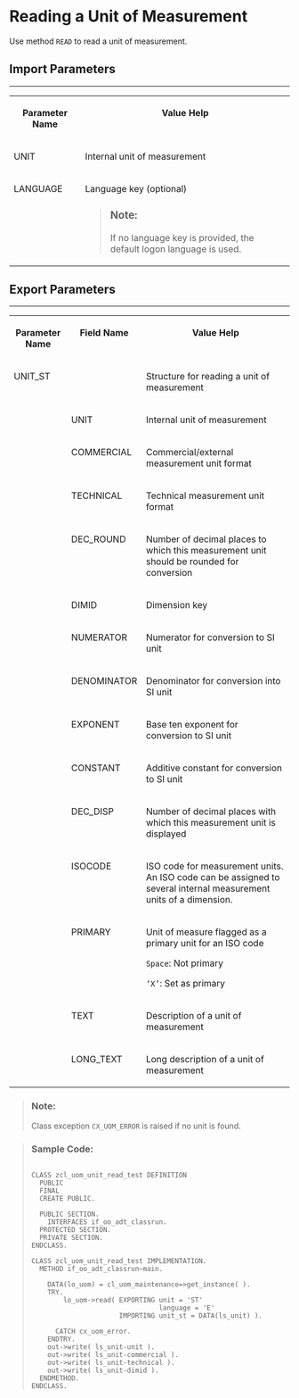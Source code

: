<!-- loio7e003ad72c6e494cbc9a9aa2b1db4950 -->

# Reading a Unit of Measurement

Use method `READ` to read a unit of measurement.



<a name="loio7e003ad72c6e494cbc9a9aa2b1db4950__section_cdm_ccl_rlb"/>

## Import Parameters

****


<table>
<tr>
<th valign="top">

Parameter Name

</th>
<th valign="top">

Value Help

</th>
</tr>
<tr>
<td valign="top">

UNIT

</td>
<td valign="top">

Internal unit of measurement

</td>
</tr>
<tr>
<td valign="top">

LANGUAGE

</td>
<td valign="top">

Language key \(optional\)

> ### Note:  
> If no language key is provided, the default logon language is used.



</td>
</tr>
</table>



<a name="loio7e003ad72c6e494cbc9a9aa2b1db4950__section_ykb_qxy_qlb"/>

## Export Parameters

****


<table>
<tr>
<th valign="top">

Parameter Name

</th>
<th valign="top">

Field Name

</th>
<th valign="top">

Value Help

</th>
</tr>
<tr>
<td valign="top">

UNIT\_ST

</td>
<td valign="top">

 

</td>
<td valign="top">

Structure for reading a unit of measurement

</td>
</tr>
<tr>
<td valign="top">

 

</td>
<td valign="top">

UNIT

</td>
<td valign="top">

Internal unit of measurement

</td>
</tr>
<tr>
<td valign="top">

 

</td>
<td valign="top">

COMMERCIAL

</td>
<td valign="top">

Commercial/external measurement unit format

</td>
</tr>
<tr>
<td valign="top">

 

</td>
<td valign="top">

TECHNICAL

</td>
<td valign="top">

Technical measurement unit format

</td>
</tr>
<tr>
<td valign="top">

 

</td>
<td valign="top">

DEC\_ROUND

</td>
<td valign="top">

Number of decimal places to which this measurement unit should be rounded for conversion

</td>
</tr>
<tr>
<td valign="top">

 

</td>
<td valign="top">

DIMID

</td>
<td valign="top">

Dimension key

</td>
</tr>
<tr>
<td valign="top">

 

</td>
<td valign="top">

NUMERATOR

</td>
<td valign="top">

Numerator for conversion to SI unit

</td>
</tr>
<tr>
<td valign="top">

 

</td>
<td valign="top">

DENOMINATOR

</td>
<td valign="top">

Denominator for conversion into SI unit

</td>
</tr>
<tr>
<td valign="top">

 

</td>
<td valign="top">

EXPONENT

</td>
<td valign="top">

Base ten exponent for conversion to SI unit

</td>
</tr>
<tr>
<td valign="top">

 

</td>
<td valign="top">

CONSTANT

</td>
<td valign="top">

Additive constant for conversion to SI unit

</td>
</tr>
<tr>
<td valign="top">

 

</td>
<td valign="top">

DEC\_DISP

</td>
<td valign="top">

Number of decimal places with which this measurement unit is displayed

</td>
</tr>
<tr>
<td valign="top">

 

</td>
<td valign="top">

ISOCODE

</td>
<td valign="top">

ISO code for measurement units. An ISO code can be assigned to several internal measurement units of a dimension.

</td>
</tr>
<tr>
<td valign="top">

 

</td>
<td valign="top">

PRIMARY

</td>
<td valign="top">

Unit of measure flagged as a primary unit for an ISO code

`Space`: Not primary

`‘X’`: Set as primary

</td>
</tr>
<tr>
<td valign="top">

 

</td>
<td valign="top">

TEXT

</td>
<td valign="top">

Description of a unit of measurement

</td>
</tr>
<tr>
<td valign="top">

 

</td>
<td valign="top">

LONG\_TEXT

</td>
<td valign="top">

Long description of a unit of measurement

</td>
</tr>
</table>

> ### Note:  
> Class exception `CX_UOM_ERROR` is raised if no unit is found.

> ### Sample Code:  
> ```abap
> 
> CLASS zcl_uom_unit_read_test DEFINITION 
>   PUBLIC 
>   FINAL 
>   CREATE PUBLIC. 
>  
>   PUBLIC SECTION. 
>     INTERFACES if_oo_adt_classrun. 
>   PROTECTED SECTION. 
>   PRIVATE SECTION. 
> ENDCLASS. 
> 
> CLASS zcl_uom_unit_read_test IMPLEMENTATION. 
>   METHOD if_oo_adt_classrun~main. 
>  
>     DATA(lo_uom) = cl_uom_maintenance=>get_instance( ). 
>     TRY. 
>         lo_uom->read( EXPORTING unit = 'ST'
>                                 language = 'E' 
>                       IMPORTING unit_st = DATA(ls_unit) ). 
>                             
>       CATCH cx_uom_error. 
>     ENDTRY. 
>     out->write( ls_unit-unit ). 
>     out->write( ls_unit-commercial ). 
>     out->write( ls_unit-technical ). 
>     out->write( ls_unit-dimid ). 
>   ENDMETHOD. 
> ENDCLASS.
> ```

